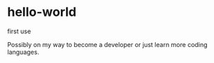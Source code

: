 # hello-world
first use

Possibly on my way to become a developer or just learn more coding languages.
